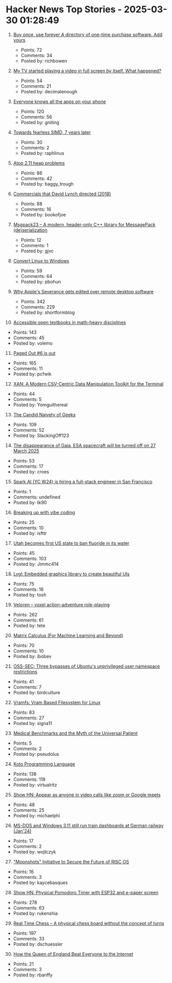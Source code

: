 # Hacker News Top Stories - 2025-03-30 01:28:49

1. [Buy once, use forever A directory of one-time purchase software. Add yours](https://buyoncesoftware.com/)
   - Points: 72
   - Comments: 34
   - Posted by: richbowen

2. [My TV started playing a video in full screen by itself. What happened?](https://support.vizio.com/s/article/Ambient-or-Scenic-Mode-showing-on-my-TV?language=en_US)
   - Points: 54
   - Comments: 21
   - Posted by: decimalenough

3. [Everyone knows all the apps on your phone](https://peabee.substack.com/p/everyone-knows-what-apps-you-use)
   - Points: 120
   - Comments: 56
   - Posted by: gniting

4. [Towards fearless SIMD, 7 years later](https://linebender.org/blog/towards-fearless-simd/)
   - Points: 30
   - Comments: 2
   - Posted by: raphlinus

5. [Atop 2.11 heap problems](https://openwall.com/lists/oss-security/2025/03/29/1)
   - Points: 86
   - Comments: 42
   - Posted by: baggy_trough

6. [Commercials that David Lynch directed (2018)](https://www.openculture.com/2018/07/watch-commercials-david-lynch-directed-big-30-minute-compilation.html)
   - Points: 88
   - Comments: 16
   - Posted by: bookofjoe

7. [Msgpack23 – A modern, header-only C++ library for MessagePack (de)serialization](https://github.com/rwindegger/msgpack23)
   - Points: 12
   - Comments: 1
   - Posted by: gjvc

8. [Convert Linux to Windows](https://philipbohun.com/blog/0007.html)
   - Points: 59
   - Comments: 64
   - Posted by: pbohun

9. [Why Apple's Severance gets edited over remote desktop software](https://tedium.co/2025/03/29/severance-apple-remote-editing-weirdness/)
   - Points: 342
   - Comments: 229
   - Posted by: shortformblog

10. [Accessible open textbooks in math-heavy disciplines](https://richardzach.org/2025/03/accessible-open-textbooks-in-math-heavy-disciplines/)
   - Points: 143
   - Comments: 45
   - Posted by: volemo

11. [Paged Out #6 is out](https://pagedout.institute/?page=blog.php#entry-2025-03-29)
   - Points: 165
   - Comments: 11
   - Posted by: pcfwik

12. [XAN: A Modern CSV-Centric Data Manipulation Toolkit for the Terminal](https://github.com/medialab/xan)
   - Points: 44
   - Comments: 5
   - Posted by: Yomguithereal

13. [The Candid Naivety of Geeks](https://ploum.net/2025-03-28-geeks-naivety.html)
   - Points: 109
   - Comments: 52
   - Posted by: SlackingOff123

14. [The disappearance of Gaia, ESA spacecraft will be turned off on 27 March 2025](https://www.cosmos.esa.int/web/gaia/news)
   - Points: 53
   - Comments: 17
   - Posted by: croes

15. [Spark AI (YC W24) is hiring a full-stack engineer in San Francisco](https://www.ycombinator.com/companies/spark/jobs/kDeJlPK-software-engineer-full-stack)
   - Points: 1
   - Comments: undefined
   - Posted by: tk90

16. [Breaking up with vibe coding](https://www.lucasaguiar.xyz/posts/vibe-coding-pitfalls/)
   - Points: 25
   - Comments: 10
   - Posted by: isfttr

17. [Utah becomes first US state to ban fluoride in its water](https://www.bbc.com/news/articles/c4gmggp2y99o)
   - Points: 45
   - Comments: 103
   - Posted by: Jimmc414

18. [Lvgl: Embedded graphics library to create beautiful UIs](https://github.com/lvgl/lvgl)
   - Points: 75
   - Comments: 16
   - Posted by: tosh

19. [Veloren – voxel action-adventure role-playing](https://veloren.net/)
   - Points: 262
   - Comments: 61
   - Posted by: tete

20. [Matrix Calculus (For Machine Learning and Beyond)](https://arxiv.org/abs/2501.14787)
   - Points: 70
   - Comments: 10
   - Posted by: ibobev

21. [OSS-SEC: Three bypasses of Ubuntu's unprivileged user namespace restrictions](https://seclists.org/oss-sec/2025/q1/253)
   - Points: 41
   - Comments: 7
   - Posted by: birdculture

22. [Vramfs: Vram Based Filesystem for Linux](https://github.com/Overv/vramfs)
   - Points: 83
   - Comments: 27
   - Posted by: signa11

23. [Medical Benchmarks and the Myth of the Universal Patient](https://www.newyorker.com/magazine/2025/03/31/medical-benchmarks-and-the-myth-of-the-universal-patient)
   - Points: 5
   - Comments: 2
   - Posted by: pseudolus

24. [Koto Programming Language](https://koto.dev/)
   - Points: 138
   - Comments: 119
   - Posted by: virtualritz

25. [Show HN: Appear as anyone in video calls like zoom or Google meets](https://www.phazr.ai/)
   - Points: 48
   - Comments: 25
   - Posted by: michaelphi

26. [MS-DOS and Windows 3.11 still run train dashboards at German railway (Jan'24)](https://www.tomshardware.com/software/windows/ms-dos-and-windows-311-still-run-train-dashboards-at-german-railway-company-listed-admin-job-for-30-year-old-operating-system)
   - Points: 17
   - Comments: 2
   - Posted by: wojtczyk

27. ["Moonshots" Initiative to Secure the Future of RISC OS](https://www.riscosopen.org/news/articles/2025/03/28/moonshots-initiative-to-secure-the-future-of-the-os)
   - Points: 16
   - Comments: 3
   - Posted by: kaycebasques

28. [Show HN: Physical Pomodoro Timer with ESP32 and e-paper screen](https://github.com/Rukenshia/pomodoro)
   - Points: 278
   - Comments: 63
   - Posted by: rukenshia

29. [Real Time Chess – A physical chess board without the concept of turns](https://github.com/misprit7/real-time-chess)
   - Points: 197
   - Comments: 33
   - Posted by: dschuessler

30. [How the Queen of England Beat Everyone to the Internet](https://www.wired.com/2012/12/queen-and-the-internet/)
   - Points: 21
   - Comments: 3
   - Posted by: rbanffy

